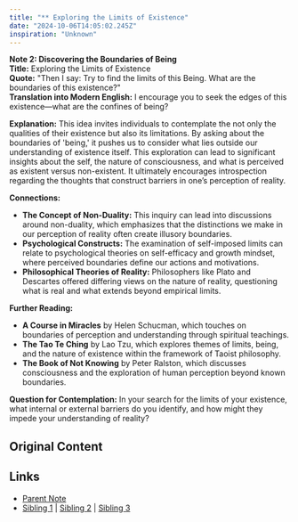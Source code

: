 ```yaml
---
title: "** Exploring the Limits of Existence"
date: "2024-10-06T14:05:02.245Z"
inspiration: "Unknown"
---
```



**Note 2: Discovering the Boundaries of Being**  
**Title:** Exploring the Limits of Existence  
**Quote:** "Then I say: Try to find the limits of this Being. What are the boundaries of this existence?"  
**Translation into Modern English:** I encourage you to seek the edges of this existence—what are the confines of being?  

**Explanation:** This idea invites individuals to contemplate the not only the qualities of their existence but also its limitations. By asking about the boundaries of 'being,' it pushes us to consider what lies outside our understanding of existence itself. This exploration can lead to significant insights about the self, the nature of consciousness, and what is perceived as existent versus non-existent. It ultimately encourages introspection regarding the thoughts that construct barriers in one’s perception of reality.  

**Connections:**  
- **The Concept of Non-Duality:** This inquiry can lead into discussions around non-duality, which emphasizes that the distinctions we make in our perception of reality often create illusory boundaries.  
- **Psychological Constructs:** The examination of self-imposed limits can relate to psychological theories on self-efficacy and growth mindset, where perceived boundaries define our actions and motivations.  
- **Philosophical Theories of Reality:** Philosophers like Plato and Descartes offered differing views on the nature of reality, questioning what is real and what extends beyond empirical limits.  

**Further Reading:**  
- **A Course in Miracles** by Helen Schucman, which touches on boundaries of perception and understanding through spiritual teachings.  
- **The Tao Te Ching** by Lao Tzu, which explores themes of limits, being, and the nature of existence within the framework of Taoist philosophy.  
- **The Book of Not Knowing** by Peter Ralston, which discusses consciousness and the exploration of human perception beyond known boundaries.  

**Question for Contemplation:** In your search for the limits of your existence, what internal or external barriers do you identify, and how might they impede your understanding of reality?  



## Original Content



## Links

- [Parent Note](/parent-note.md)
- [Sibling 1](/zettel1.md) | [Sibling 2](/zettel2.md) | [Sibling 3](/zettel3.md)
